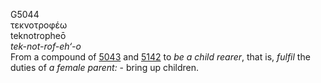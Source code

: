 <body>
  <p>G5044<br>  τεκνοτροφέω  <br> teknotropheō  <br><i>tek-not-rof-eh‘-o </i><br>From a compound of <a href="g5043.htm">5043</a> and <a href="g5142.htm">5142</a>  to <i>be</i> <i>a</i> <i>child</i> <i>rearer</i>, that is, <i>fulfil</i> the duties of <i>a</i> <i>female</i> <i>parent:</i> - bring up children.<br></p>
 </body>